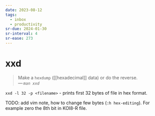 ```yaml
---
date: 2023-08-12
tags:
  - inbox
  - productivity
sr-due: 2024-01-30
sr-interval: 4
sr-ease: 273
---
```

# xxd

> Make a `hexdump` ([[hexadecimal]] data) or do the reverse.\
> — <cite>`man xxd`</cite>

`xxd -l 32 -p <filename>` - prints first 32 bytes of file in hex format.

TODO: add vim note, how to change few bytes (`:h hex-editing`).
For example zero the 8th bit in KOI8-R file.
